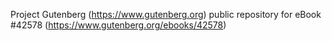 Project Gutenberg (https://www.gutenberg.org) public repository for eBook #42578 (https://www.gutenberg.org/ebooks/42578)

